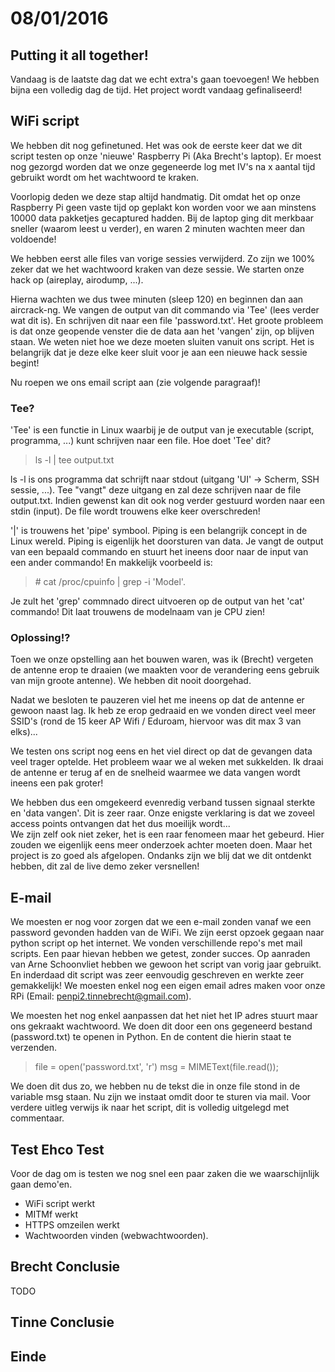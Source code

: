 # 08/01/2016

## Putting it all together!
Vandaag is de laatste dag dat we echt extra's gaan toevoegen! We hebben bijna een volledig dag de tijd. Het project wordt vandaag gefinaliseerd!

## WiFi script
We hebben dit nog gefinetuned. Het was ook de eerste keer dat we dit script testen op onze 'nieuwe' Raspberry Pi (Aka Brecht's laptop).
Er moest nog gezorgd worden dat we onze gegeneerde log met IV's na x aantal tijd gebruikt wordt om het wachtwoord te kraken.

Voorlopig deden we deze stap altijd handmatig. 
Dit omdat het op onze Raspberry Pi geen vaste tijd op geplakt kon worden voor we aan minstens 10000 data pakketjes gecaptured hadden.
Bij de laptop ging dit merkbaar sneller (waarom leest u verder), en waren 2 minuten wachten meer dan voldoende!

We hebben eerst alle files van vorige sessies verwijderd. Zo zijn we 100% zeker dat we het wachtwoord kraken van deze sessie. 
We starten onze hack op (aireplay, airodump, ...).

Hierna wachten we dus twee minuten (sleep 120) en beginnen dan aan aircrack-ng. We vangen de output van dit commando via 'Tee' (lees verder wat dit is). En schrijven dit naar een file 'password.txt'.
Het groote probleem is dat onze geopende venster die de data aan het 'vangen' zijn, op blijven staan. We weten niet hoe we deze moeten sluiten vanuit ons script.
Het is belangrijk dat je deze elke keer sluit voor je aan een nieuwe hack sessie begint!

Nu roepen we ons email script aan (zie volgende paragraaf)!

### Tee?
'Tee' is een functie in Linux waarbij je de output van je executable (script, programma, ...) kunt schrijven naar een file. Hoe doet 'Tee' dit?

> ls -l | tee output.txt

ls -l is ons programma dat schrijft naar stdout (uitgang 'UI' -> Scherm, SSH sessie, ...). Tee "vangt" deze uitgang en zal deze schrijven naar de file output.txt. Indien gewenst kan dit ook nog verder gestuurd worden naar een stdin (input). De file wordt trouwens elke keer overschreden!

'|' is trouwens het 'pipe' symbool. Piping is een belangrijk concept in de Linux wereld. Piping is eigenlijk het doorsturen van data. Je vangt de output van een bepaald commando en stuurt het ineens door naar de input van een ander commando! En makkelijk voorbeeld is:

> \# cat /proc/cpuinfo | grep -i 'Model'.

Je zult het 'grep' commnado direct uitvoeren op de output van het 'cat' commando! Dit laat trouwens de modelnaam van je CPU zien!

### Oplossing!?
Toen we onze opstelling aan het bouwen waren, was ik (Brecht) vergeten de antenne erop te draaien (we maakten voor de verandering eens gebruik van mijn groote antenne). We hebben dit nooit doorgehad.

Nadat we besloten te pauzeren viel het me ineens op dat de antenne er gewoon naast lag. Ik heb ze erop gedraaid en we vonden direct veel meer SSID's (rond de 15 keer AP Wifi / Eduroam, hiervoor was dit max 3 van elks)...

We testen ons script nog eens en het viel direct op dat de gevangen data veel trager optelde. Het probleem waar we al weken met sukkelden. Ik draai de antenne er terug af en de snelheid waarmee we data vangen wordt ineens een pak groter!

We hebben dus een omgekeerd evenredig verband tussen signaal sterkte en 'data vangen'. Dit is zeer raar. Onze enigste verklaring is dat we zoveel access points ontvangen dat het dus moeilijk wordt... </br>
We zijn zelf ook niet zeker, het is een raar fenomeen maar het gebeurd. Hier zouden we eigenlijk eens meer onderzoek achter moeten doen. Maar het project is zo goed als afgelopen. Ondanks zijn we blij dat we dit ontdenkt hebben, dit zal de live demo zeker versnellen!

## E-mail
We moesten er nog voor zorgen dat we een e-mail zonden vanaf we een password gevonden hadden van de WiFi.
We zijn eerst opzoek gegaan naar python script op het internet. We vonden verschillende repo's met mail scripts. 
Een paar hievan hebben we getest, zonder succes. Op aanraden van Arne Schoonvliet hebben we gewoon het script van vorig jaar gebruikt.
En inderdaad dit script was zeer eenvoudig geschreven en werkte zeer gemakkelijk! We moesten enkel nog een eigen email adres maken voor onze RPi (Email: penpi2.tinnebrecht@gmail.com).

We moesten het nog enkel aanpassen dat het niet het IP adres stuurt maar ons gekraakt wachtwoord. We doen dit door een ons gegeneerd bestand (password.txt) te openen in Python. En de content die hierin staat te verzenden.

> file = open('password.txt', 'r')
> msg = MIMEText(file.read());

We doen dit dus zo, we hebben nu de tekst die in onze file stond in de variable msg staan. Nu zijn we instaat omdit door te sturen via mail. Voor verdere uitleg verwijs ik naar het script, dit is volledig uitgelegd met commentaar.

## Test Ehco Test
Voor de dag om is testen we nog snel een paar zaken die we waarschijnlijk gaan demo'en.

* WiFi script werkt
* MITMf werkt
* HTTPS omzeilen werkt
* Wachtwoorden vinden (webwachtwoorden).

## Brecht Conclusie
TODO

## Tinne Conclusie

## Einde

